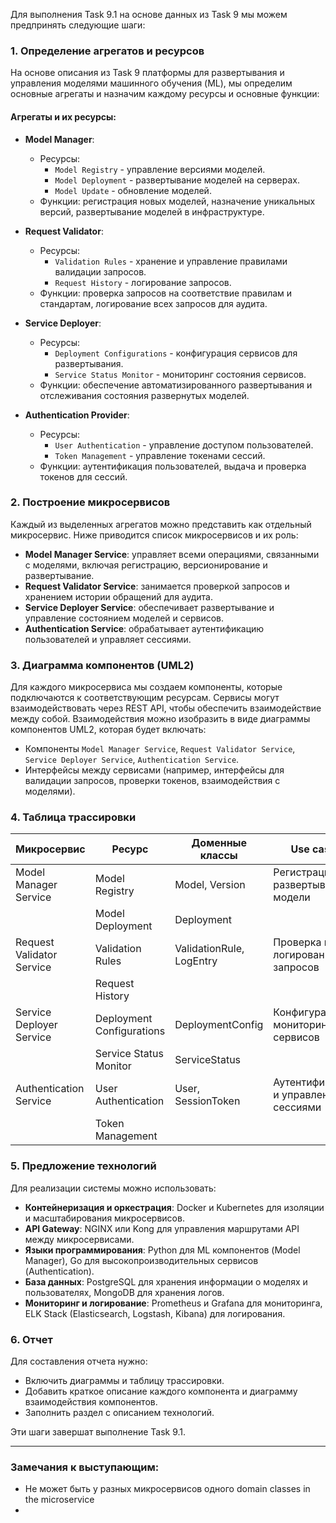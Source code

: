 Для выполнения Task 9.1 на основе данных из Task 9 мы можем предпринять следующие шаги:

### 1. Определение агрегатов и ресурсов

На основе описания из Task 9 платформы для развертывания и управления моделями машинного обучения (ML), мы определим основные агрегаты и назначим каждому ресурсы и основные функции:

#### Агрегаты и их ресурсы:
- **Model Manager**:
  - Ресурсы: 
    - `Model Registry` - управление версиями моделей.
    - `Model Deployment` - развертывание моделей на серверах.
    - `Model Update` - обновление моделей.
  - Функции: регистрация новых моделей, назначение уникальных версий, развертывание моделей в инфраструктуре.
  
- **Request Validator**:
  - Ресурсы: 
    - `Validation Rules` - хранение и управление правилами валидации запросов.
    - `Request History` - логирование запросов.
  - Функции: проверка запросов на соответствие правилам и стандартам, логирование всех запросов для аудита.

- **Service Deployer**:
  - Ресурсы: 
    - `Deployment Configurations` - конфигурация сервисов для развертывания.
    - `Service Status Monitor` - мониторинг состояния сервисов.
  - Функции: обеспечение автоматизированного развертывания и отслеживания состояния развернутых моделей.

- **Authentication Provider**:
  - Ресурсы:
    - `User Authentication` - управление доступом пользователей.
    - `Token Management` - управление токенами сессий.
  - Функции: аутентификация пользователей, выдача и проверка токенов для сессий.

### 2. Построение микросервисов

Каждый из выделенных агрегатов можно представить как отдельный микросервис. Ниже приводится список микросервисов и их роль:

- **Model Manager Service**: управляет всеми операциями, связанными с моделями, включая регистрацию, версионирование и развертывание.
- **Request Validator Service**: занимается проверкой запросов и хранением истории обращений для аудита.
- **Service Deployer Service**: обеспечивает развертывание и управление состоянием моделей и сервисов.
- **Authentication Service**: обрабатывает аутентификацию пользователей и управляет сессиями.

### 3. Диаграмма компонентов (UML2)

Для каждого микросервиса мы создаем компоненты, которые подключаются к соответствующим ресурсам. Сервисы могут взаимодействовать через REST API, чтобы обеспечить взаимодействие между собой. Взаимодействия можно изобразить в виде диаграммы компонентов UML2, которая будет включать:
- Компоненты `Model Manager Service`, `Request Validator Service`, `Service Deployer Service`, `Authentication Service`.
- Интерфейсы между сервисами (например, интерфейсы для валидации запросов, проверки токенов, взаимодействия с моделями).

### 4. Таблица трассировки

| Микросервис               | Ресурс                    | Доменные классы          | Use case                             |
| ------------------------- | ------------------------- | ------------------------ | ------------------------------------ |
| Model Manager Service     | Model Registry            | Model, Version           | Регистрация, развертывание модели    |
|                           | Model Deployment          | Deployment               |                                      |
| Request Validator Service | Validation Rules          | ValidationRule, LogEntry | Проверка и логирование запросов      |
|                           | Request History           |                          |                                      |
| Service Deployer Service  | Deployment Configurations | DeploymentConfig         | Конфигурация и мониторинг сервисов   |
|                           | Service Status Monitor    | ServiceStatus            |                                      |
| Authentication Service    | User Authentication       | User, SessionToken       | Аутентификация и управление сессиями |
|                           | Token Management          |                          |                                      |

### 5. Предложение технологий

Для реализации системы можно использовать:
- **Контейнеризация и оркестрация**: Docker и Kubernetes для изоляции и масштабирования микросервисов.
- **API Gateway**: NGINX или Kong для управления маршрутами API между микросервисами.
- **Языки программирования**: Python для ML компонентов (Model Manager), Go для высокопроизводительных сервисов (Authentication).
- **База данных**: PostgreSQL для хранения информации о моделях и пользователях, MongoDB для хранения логов.
- **Мониторинг и логирование**: Prometheus и Grafana для мониторинга, ELK Stack (Elasticsearch, Logstash, Kibana) для логирования.

### 6. Отчет

Для составления отчета нужно:
- Включить диаграммы и таблицу трассировки.
- Добавить краткое описание каждого компонента и диаграмму взаимодействия компонентов.
- Заполнить раздел с описанием технологий. 

Эти шаги завершат выполнение Task 9.1.

---
### Замечания к выступающим:
- Не может быть у разных микросервисов одного domain classes in the microservice
- 